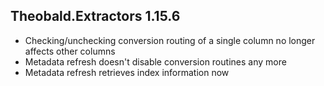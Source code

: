 ## Theobald.Extractors 1.15.6

* Checking/unchecking conversion routing of a single column no longer affects other columns
* Metadata refresh doesn't disable conversion routines any more
* Metadata refresh retrieves index information now



